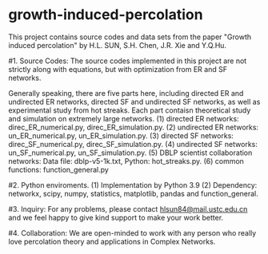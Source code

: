 # growth-induced-percolation
This project contains source codes and data sets from the paper "Growth induced percolation" by H.L. SUN, S.H. Chen, J.R. Xie and Y.Q.Hu.

#1. Source Codes:
The source codes implemented in this project are not strictly along with equations, but with optimization from ER and SF networks.

Generally speaking, there are five parts here, including directed ER and undirected ER networks, directed SF and undirected SF networks, as well as experimental study from hot streaks.
Each part contaisn theoretical study and simulation on extremely large networks.
(1) directed ER networks: direc_ER_numerical.py, direc_ER_simulation.py.
(2) undirected ER networks: un_ER_numerical.py, un_ER_simulation.py.
(3) directed SF networks: direc_SF_numerical.py, direc_SF_simulation.py.
(4) undirected SF networks: un_SF_numerical.py, un_SF_simulation.py.
(5) DBLP scientist collaboration networks: Data file: dblp-v5-1k.txt, Python: hot_streaks.py.
(6) common functions: function_general.py

#2. Python enviroments.
(1) Implementation by Python 3.9 
(2) Dependency: networkx, scipy, numpy, statistics, matplotlib, pandas and function_general.

#3. Inquiry:
For any problems, please contact hlsun84@mail.ustc.edu.cn and we feel happy to give kind support to make your work better.

#4.  Collaboration:
We are open-minded to work with any person who really love percolation theory and applications in Complex Networks.


